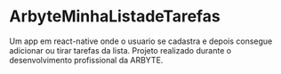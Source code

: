 # ArbyteMinhaListadeTarefas

Um app em react-native onde o usuario se cadastra e depois consegue adicionar ou tirar tarefas da lista. Projeto realizado durante o desenvolvimento profissional da ARBYTE.
